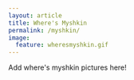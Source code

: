 ```yaml
---
layout: article
title: Where's Myshkin
permalink: /myshkin/
image:
  feature: wheresmyshkin.gif
---
```


Add where's myshkin pictures here!

